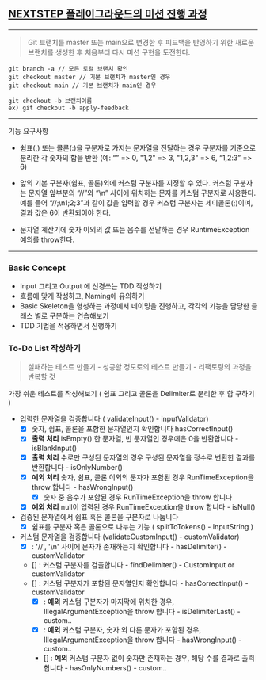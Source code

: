 ## [NEXTSTEP 플레이그라운드의 미션 진행 과정](https://github.com/next-step/nextstep-docs/blob/master/playground/README.md)
---
> Git 브랜치를 master 또는 main으로 변경한 후 피드백을 반영하기 위한 새로운 브랜치를 생성한 후 처음부터 다시 미션 구현을 도전한다.

```
git branch -a // 모든 로컬 브랜치 확인
git checkout master // 기본 브랜치가 master인 경우
git checkout main // 기본 브랜치가 main인 경우

git checkout -b 브랜치이름
ex) git checkout -b apply-feedback
```
---
기능 요구사항
- 쉼표(,) 또는 콜론(:)을 구분자로 가지는 문자열을 전달하는 경우 구분자를 기준으로 분리한 각 숫자의 합을 반환 (예: “” => 0, "1,2" => 3, "1,2,3" => 6, “1,2:3” => 6)

- 앞의 기본 구분자(쉼표, 콜론)외에 커스텀 구분자를 지정할 수 있다. 커스텀 구분자는 문자열 앞부분의 “//”와 “\n” 사이에 위치하는 문자를 커스텀 구분자로 사용한다. 예를 들어 “//;\n1;2;3”과 같이 값을 입력할 경우 커스텀 구분자는 세미콜론(;)이며, 결과 값은 6이 반환되어야 한다.

- 문자열 계산기에 숫자 이외의 값 또는 음수를 전달하는 경우 RuntimeException 예외를 throw한다.

---
### Basic Concept
- Input 그리고 Output 에 신경쓰는 TDD 작성하기
- 흐름에 맞게 작성하고, Naming에 유의하기
- Basic Skeleton을 형성하는 과정에서 네이밍을 진행하고, 각각의 기능을 담당한 클래스 별로 구분하는 연습해보기
- TDD 기법을 적용하면서 진행하기 

### To-Do List 작성하기
> 실패하는 테스트 만들기 - 성공할 정도로의 테스트 만들기 - 리팩토링의 과정을 반복할 것 

가장 쉬운 테스트를 작성해보기 ( 쉼표 그리고 콜론을 Delimiter로 분리한 후 합 구하기 )
- 입력한 문자열을 검증합니다 ( validateInput() - inputValidator)
  - [x] 숫자, 쉼표, 콜론을 포함한 문자열인지 확인합니다 hasCorrectInput() 
  - [x] **출력 처리** isEmpty() 한 문자열, 빈 문자열인 경우에은 0을 반환합니다 - isBlankInput() 
  - [x] **출력 처리** 수로만 구성된 문자열의 경우 구성된 문자열을 정수로 변환한 결과를 반환합니다 - isOnlyNumber()
  - [x] **예외 처리** 숫자, 쉼표, 콜론 이외의 문자가 포함된 경우 RunTimeException을 throw 합니다 - hasWrongInput()
    - [x] 숫자 중 음수가 포함된 경우 RunTimeException을 throw 합니다 
  - [x] **예외 처리** null이 입력된 경우 RunTimeException을 throw 합니다 - isNull()

- 검증된 문자열에서 쉼표 혹은 콜론을 구분자로 나눕니다
  - [x] 쉼표를 구분자 혹은 콜론으로 나누는 기능 ( splitToTokens() - InputString )

- 커스텀 문자열을 검증합니다 (validateCustomInput() - customValidator)
  - [x] : '//', '\n' 사이에 문자가 존재하는지 확인합니다 - hasDelimiter() - customValidator
  - [] : 커스텀 구분자를 검츨합니다 - findDelimiter() - CustomInput or customValidator
  - [] : 커스텀 구분자가 포함된 문자열인지 확인합니다 - hasCorrectInput() - customValidator
    - [x] : **예외** 커스텀 구분자가 마지막에 위치한 경우, IllegalArgumentException을 throw 합니다 - isDelimiterLast() - custom.. 
    - [x] : **예외** 커스텀 구분자, 숫자 외 다른 문자가 포함된 경우, IllegalArgumentException을 throw 합니다 - hasWrongInput() - custom..
    - [] : **예외** 커스텀 구분자 없이 숫자만 존재하는 경우, 해당 수를 결과로 출력합니다 - hasOnlyNumbers() - custom..
